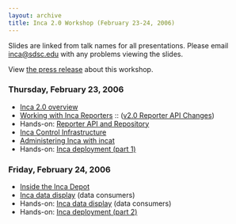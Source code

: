 ```yaml
---
layout: archive
title: Inca 2.0 Workshop (February 23-24, 2006)
---
```


<p>Slides are linked from talk names for all presentations. Please email <a href="mailto:inca@sdsc.edu">inca@sdsc.edu</a> with any problems viewing the slides.</p>
<p>View <a href="http://www.sdsc.edu/News%20Items/PR0228061.html">the press release</a> about this workshop.</p>
<h3>Thursday, February 23, 2006</h3>
<ul>
	<li><a href="overview.pdf">Inca 2.0 overview</a></li>
	<li><a href="incaReporters.pdf">Working with Inca Reporters</a> :: (<a href="v2ReporterChanges.pdf">v2.0 Reporter API Changes</a>)</li>
	<li>Hands-on: <a href="reporterTutorial.pdf">Reporter API and Repository</a></li>
	<li><a href="control.pdf">Inca Control Infrastructure</a></li>
	<li><a href="incat.pdf">Administering Inca with incat</a></li>
	<li>Hands-on: <a href="deploy1.pdf">Inca deployment (part 1)</a></li>
</ul>
<h3>Friday, February 24, 2006</h3>
<ul>
	<li><a href="depot.pdf">Inside the Inca Depot</a></li>
	<li><a href="dataConsumers.pdf">Inca data display</a> (data consumers)</li>
	<li>Hands-on: <a href="dataConsumersHandsOn.pdf">Inca data display</a> (data consumers)</li>
	<li>Hands-on: <a href="deploy2.pdf">Inca deployment (part 2)</a></li>
</ul>
